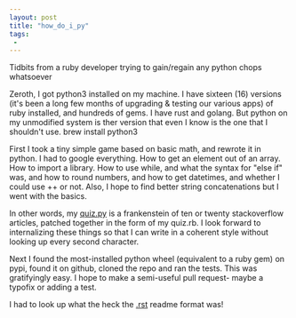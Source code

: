 ```yaml
---
layout: post
title: "how_do_i_py"
tags:
 -
---
```


Tidbits from a ruby developer trying to gain/regain any python chops whatsoever

Zeroth, I got python3 installed on my machine. I have sixteen (16) versions (it's been a long few months of upgrading & testing our various apps) of ruby installed, and hundreds of gems. I have rust and golang. But python on my unmodified system is ther version that even I know is the one that I shouldn't use. brew install python3

First I took a tiny simple game based on basic math, and rewrote it in python. I had to google everything. How to get an element out of an array. How to import a library. How to use while, and what the syntax for "else if" was, and how to round numbers, and how to get datetimes, and whether I could use ++ or not. Also, I hope to find better string concatenations but I went with the basics.

In other words, my [quiz.py](https://github.com/compwron/autoquiz/blob/master/quiz.py) is a frankenstein of ten or twenty stackoverflow articles, patched together in the form of my quiz.rb. I look forward to internalizing these things so that I can write in a coherent style without looking up every second character.

Next I found the most-installed python wheel (equivalent to a ruby gem) on pypi, found it on github, cloned the repo and ran the tests. This was gratifyingly easy. I hope to make a semi-useful pull request- maybe a typofix or adding a test.

I had to look up what the heck the [.rst](https://en.wikipedia.org/wiki/ReStructuredText) readme format was!
